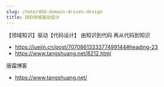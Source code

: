 ```yaml
---
slug: /note/ddd-domain-driven-design
title: DDD领域驱动设计
---
```

【领域知识】驱动【代码设计】
由知识到代码
再从代码到知识

- https://juejin.cn/post/7070861333377499144#heading-23
- https://www.tangshuang.net/8212.html

唐霜博客
- https://www.tangshuang.net/
